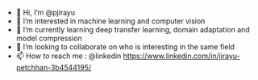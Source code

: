 - 👋 Hi, I’m @pjirayu
- 👀 I’m interested in machine learning and computer vision
- 🌱 I’m currently learning deep transfer learning, domain adaptation and model compression
- 💞️ I’m looking to collaborate on who is interesting in the same field
- 📫 How to reach me : @linkedin https://www.linkedin.com/in/jirayu-petchhan-3b4544195/

<!---
pjirayu/pjirayu is a ✨ special ✨ repository because its `README.md` (this file) appears on your GitHub profile.
You can click the Preview link to take a look at your changes.
--->
